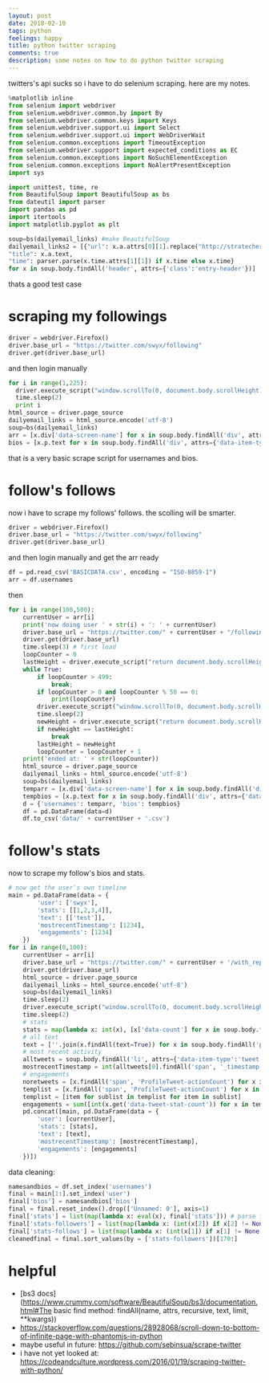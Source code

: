 ```yaml
---
layout: post
date: 2018-02-10
tags: python
feelings: happy
title: python twitter scraping
comments: true
description: some notes on how to do python twitter scraping
---
```


twitters's api sucks so i have to do selenium scraping. here are my notes.

```python
%matplotlib inline
from selenium import webdriver
from selenium.webdriver.common.by import By
from selenium.webdriver.common.keys import Keys
from selenium.webdriver.support.ui import Select
from selenium.webdriver.support.ui import WebDriverWait
from selenium.common.exceptions import TimeoutException
from selenium.webdriver.support import expected_conditions as EC
from selenium.common.exceptions import NoSuchElementException
from selenium.common.exceptions import NoAlertPresentException
import sys

import unittest, time, re
from BeautifulSoup import BeautifulSoup as bs
from dateutil import parser
import pandas as pd
import itertools
import matplotlib.pyplot as plt

soup=bs(dailyemail_links) #make BeautifulSoup
dailyemail_links2 = [{"url": x.a.attrs[0][1].replace("http://stratechery.com/20","https://stratechery.com/20"),
"title": x.a.text,
"time": parser.parse(x.time.attrs[1][1]) if x.time else x.time}
for x in soup.body.findAll('header', attrs={'class':'entry-header'})]
```

thats a good test case

# scraping my followings

```python
driver = webdriver.Firefox()
driver.base_url = "https://twitter.com/swyx/following"
driver.get(driver.base_url)
```

and then login manually


```python
for i in range(1,225):
  driver.execute_script("window.scrollTo(0, document.body.scrollHeight);")
  time.sleep(2)
  print i
html_source = driver.page_source
dailyemail_links = html_source.encode('utf-8')
soup=bs(dailyemail_links)
arr = [x.div['data-screen-name'] for x in soup.body.findAll('div', attrs={'data-item-type':'user'})]
bios = [x.p.text for x in soup.body.findAll('div', attrs={'data-item-type':'user'})]
```

that is a very basic scrape script for usernames and bios.

# follow's follows

now i have to scrape my follows' follows. the scolling will be smarter.

```python
driver = webdriver.Firefox()
driver.base_url = "https://twitter.com/swyx/following"
driver.get(driver.base_url)
```

and then login manually and get the arr ready


```python
df = pd.read_csv('BASICDATA.csv', encoding = "ISO-8859-1")
arr = df.usernames
```

then


```python
for i in range(100,500):
    currentUser = arr[i]
    print('now doing user ' + str(i) + ': ' + currentUser)
    driver.base_url = "https://twitter.com/" + currentUser + "/following"
    driver.get(driver.base_url)
    time.sleep(3) # first load
    loopCounter = 0
    lastHeight = driver.execute_script("return document.body.scrollHeight")
    while True:
        if loopCounter > 499:
            break;
        if loopCounter > 0 and loopCounter % 50 == 0:
            print(loopCounter)
        driver.execute_script("window.scrollTo(0, document.body.scrollHeight);")
        time.sleep(2)
        newHeight = driver.execute_script("return document.body.scrollHeight")
        if newHeight == lastHeight:
            break
        lastHeight = newHeight
        loopCounter = loopCounter + 1
    print('ended at: ' + str(loopCounter))
    html_source = driver.page_source
    dailyemail_links = html_source.encode('utf-8')
    soup=bs(dailyemail_links)
    temparr = [x.div['data-screen-name'] for x in soup.body.findAll('div', attrs={'data-item-type':'user'})]
    tempbios = [x.p.text for x in soup.body.findAll('div', attrs={'data-item-type':'user'})]
    d = {'usernames': temparr, 'bios': tempbios}
    df = pd.DataFrame(data=d)
    df.to_csv('data/' + currentUser + '.csv')
```


# follow's stats

now to scrape my follow's bios and stats.

```python
# now get the user's own timeline
main = pd.DataFrame(data = {
        'user': ['swyx'],
        'stats': [[1,2,3,4]],
        'text': [['test']],
        'mostrecentTimestamp': [1234],
        'engagements': [1234]
    })
for i in range(0,100):
    currentUser = arr[i]
    driver.base_url = "https://twitter.com/" + currentUser + '/with_replies'
    driver.get(driver.base_url)
    html_source = driver.page_source
    dailyemail_links = html_source.encode('utf-8')
    soup=bs(dailyemail_links)
    time.sleep(2)
    driver.execute_script("window.scrollTo(0, document.body.scrollHeight);")
    time.sleep(2)
    # stats
    stats = map(lambda x: int(x), [x['data-count'] for x in soup.body.findAll('span', attrs={'class':'ProfileNav-value'})[:4]])
    # all text
    text = [''.join(x.findAll(text=True)) for x in soup.body.findAll('p', 'tweet-text')]
    # most recent activity
    alltweets = soup.body.findAll('li', attrs={'data-item-type':'tweet'})
    mostrecentTimestamp = int(alltweets[0].findAll('span', '_timestamp')[0].get('data-time'))
    # engagements
    noretweets = [x.findAll('span', 'ProfileTweet-actionCount') for x in alltweets if not x.div.get('data-retweet-id')]
    templist = [x.findAll('span', 'ProfileTweet-actionCount') for x in alltweets if not x.div.get('data-retweet-id')]
    templist = [item for sublist in templist for item in sublist]
    engagements = sum([int(x.get('data-tweet-stat-count')) for x in templist if x.get('data-tweet-stat-count')])
    pd.concat([main, pd.DataFrame(data = {
        'user': [currentUser],
        'stats': [stats],
        'text': [text],
        'mostrecentTimestamp': [mostrecentTimestamp],
        'engagements': [engagements]
    })])
```

data cleaning:

```python
namesandbios = df.set_index('usernames')
final = main[1:].set_index('user')
final['bios'] = namesandbios['bios']
final = final.reset_index().drop(['Unnamed: 0'], axis=1)
final['stats'] = list(map(lambda x: eval(x), final['stats'])) # parse from string
final['stats-followers'] = list(map(lambda x: (int(x[2]) if x[2] != None else 0) if len(x) > 2 else 0, final['stats']))
final['stats-follows'] = list(map(lambda x: (int(x[1]) if x[1] != None else 0) if len(x) > 1 else 0, final['stats']))
cleanedfinal = final.sort_values(by = ['stats-followers'])[170:]
```


# helpful

- [bs3 docs](https://www.crummy.com/software/BeautifulSoup/bs3/documentation.html#The basic find method: findAll(name, attrs, recursive, text, limit, **kwargs))
- <https://stackoverflow.com/questions/28928068/scroll-down-to-bottom-of-infinite-page-with-phantomjs-in-python>
- maybe useful in future: <https://github.com/sebinsua/scrape-twitter>
- i have not yet looked at: <https://codeandculture.wordpress.com/2016/01/19/scraping-twitter-with-python/>
